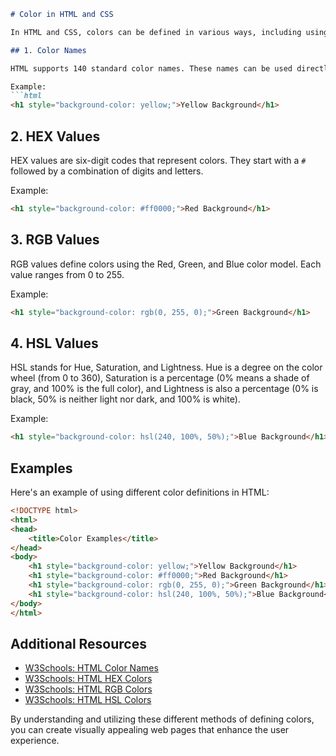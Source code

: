 ```markdown
# Color in HTML and CSS

In HTML and CSS, colors can be defined in various ways, including using color names, HEX values, RGB values, and HSL values. This README explains each of these methods with examples.

## 1. Color Names

HTML supports 140 standard color names. These names can be used directly in your CSS.

Example:
```html
<h1 style="background-color: yellow;">Yellow Background</h1>
```

## 2. HEX Values

HEX values are six-digit codes that represent colors. They start with a `#` followed by a combination of digits and letters.

Example:
```html
<h1 style="background-color: #ff0000;">Red Background</h1>
```

## 3. RGB Values

RGB values define colors using the Red, Green, and Blue color model. Each value ranges from 0 to 255.

Example:
```html
<h1 style="background-color: rgb(0, 255, 0);">Green Background</h1>
```

## 4. HSL Values

HSL stands for Hue, Saturation, and Lightness. Hue is a degree on the color wheel (from 0 to 360), Saturation is a percentage (0% means a shade of gray, and 100% is the full color), and Lightness is also a percentage (0% is black, 50% is neither light nor dark, and 100% is white).

Example:
```html
<h1 style="background-color: hsl(240, 100%, 50%);">Blue Background</h1>
```

## Examples

Here's an example of using different color definitions in HTML:

```html
<!DOCTYPE html>
<html>
<head>
    <title>Color Examples</title>
</head>
<body>
    <h1 style="background-color: yellow;">Yellow Background</h1>
    <h1 style="background-color: #ff0000;">Red Background</h1>
    <h1 style="background-color: rgb(0, 255, 0);">Green Background</h1>
    <h1 style="background-color: hsl(240, 100%, 50%);">Blue Background</h1>
</body>
</html>
```

## Additional Resources

- [W3Schools: HTML Color Names](https://www.w3schools.com/colors/colors_names.asp)
- [W3Schools: HTML HEX Colors](https://www.w3schools.com/colors/colors_hexadecimal.asp)
- [W3Schools: HTML RGB Colors](https://www.w3schools.com/colors/colors_rgb.asp)
- [W3Schools: HTML HSL Colors](https://www.w3schools.com/colors/colors_hsl.asp)

By understanding and utilizing these different methods of defining colors, you can create visually appealing web pages that enhance the user experience.
